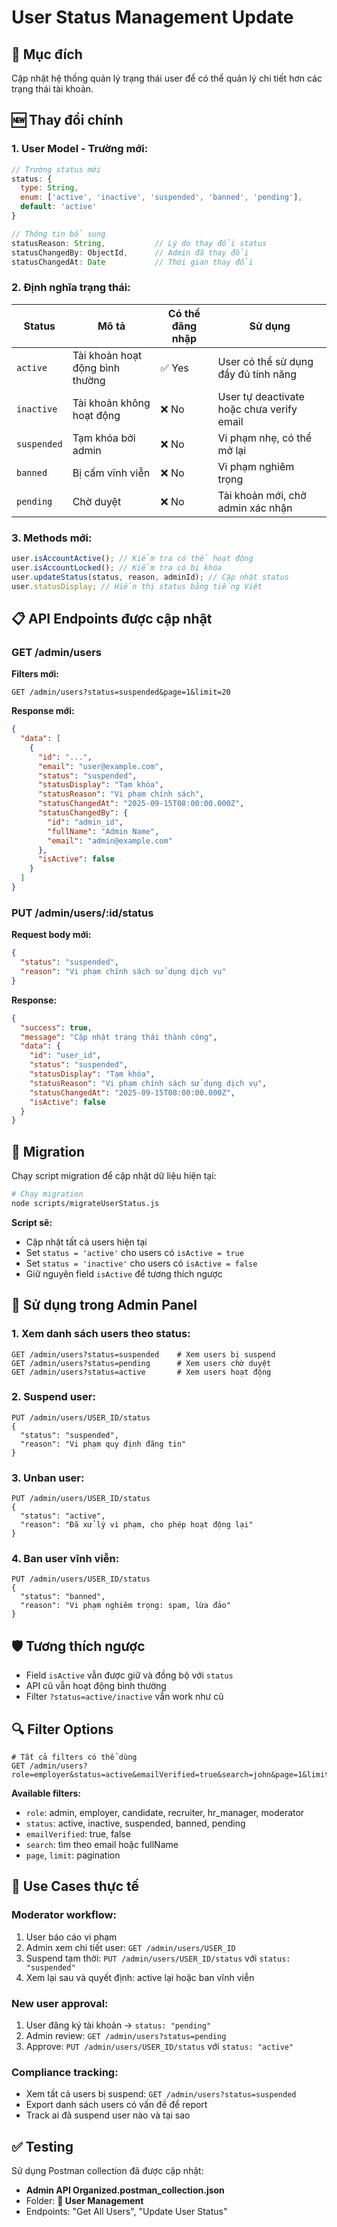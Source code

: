# User Status Management Update

## 🎯 Mục đích

Cập nhật hệ thống quản lý trạng thái user để có thể quản lý chi tiết hơn các trạng thái tài khoản.

## 🆕 Thay đổi chính

### 1. **User Model - Trường mới:**

```javascript
// Trường status mới
status: {
  type: String,
  enum: ['active', 'inactive', 'suspended', 'banned', 'pending'],
  default: 'active'
}

// Thông tin bổ sung
statusReason: String,           // Lý do thay đổi status
statusChangedBy: ObjectId,      // Admin đã thay đổi
statusChangedAt: Date           // Thời gian thay đổi
```

### 2. **Định nghĩa trạng thái:**

| Status      | Mô tả                           | Có thể đăng nhập | Sử dụng                                   |
| ----------- | ------------------------------- | ---------------- | ----------------------------------------- |
| `active`    | Tài khoản hoạt động bình thường | ✅ Yes           | User có thể sử dụng đầy đủ tính năng      |
| `inactive`  | Tài khoản không hoạt động       | ❌ No            | User tự deactivate hoặc chưa verify email |
| `suspended` | Tạm khóa bởi admin              | ❌ No            | Vi phạm nhẹ, có thể mở lại                |
| `banned`    | Bị cấm vĩnh viễn                | ❌ No            | Vi phạm nghiêm trọng                      |
| `pending`   | Chờ duyệt                       | ❌ No            | Tài khoản mới, chờ admin xác nhận         |

### 3. **Methods mới:**

```javascript
user.isAccountActive(); // Kiểm tra có thể hoạt động
user.isAccountLocked(); // Kiểm tra có bị khóa
user.updateStatus(status, reason, adminId); // Cập nhật status
user.statusDisplay; // Hiển thị status bằng tiếng Việt
```

## 📋 API Endpoints được cập nhật

### **GET /admin/users**

**Filters mới:**

```http
GET /admin/users?status=suspended&page=1&limit=20
```

**Response mới:**

```json
{
  "data": [
    {
      "id": "...",
      "email": "user@example.com",
      "status": "suspended",
      "statusDisplay": "Tạm khóa",
      "statusReason": "Vi phạm chính sách",
      "statusChangedAt": "2025-09-15T08:00:00.000Z",
      "statusChangedBy": {
        "id": "admin_id",
        "fullName": "Admin Name",
        "email": "admin@example.com"
      },
      "isActive": false
    }
  ]
}
```

### **PUT /admin/users/:id/status**

**Request body mới:**

```json
{
  "status": "suspended",
  "reason": "Vi phạm chính sách sử dụng dịch vụ"
}
```

**Response:**

```json
{
  "success": true,
  "message": "Cập nhật trạng thái thành công",
  "data": {
    "id": "user_id",
    "status": "suspended",
    "statusDisplay": "Tạm khóa",
    "statusReason": "Vi phạm chính sách sử dụng dịch vụ",
    "statusChangedAt": "2025-09-15T08:00:00.000Z",
    "isActive": false
  }
}
```

## 🔄 Migration

Chạy script migration để cập nhật dữ liệu hiện tại:

```bash
# Chạy migration
node scripts/migrateUserStatus.js
```

**Script sẽ:**

- Cập nhật tất cả users hiện tại
- Set `status = 'active'` cho users có `isActive = true`
- Set `status = 'inactive'` cho users có `isActive = false`
- Giữ nguyên field `isActive` để tương thích ngược

## 📱 Sử dụng trong Admin Panel

### **1. Xem danh sách users theo status:**

```http
GET /admin/users?status=suspended    # Xem users bị suspend
GET /admin/users?status=pending      # Xem users chờ duyệt
GET /admin/users?status=active       # Xem users hoạt động
```

### **2. Suspend user:**

```http
PUT /admin/users/USER_ID/status
{
  "status": "suspended",
  "reason": "Vi phạm quy định đăng tin"
}
```

### **3. Unban user:**

```http
PUT /admin/users/USER_ID/status
{
  "status": "active",
  "reason": "Đã xử lý vi phạm, cho phép hoạt động lại"
}
```

### **4. Ban user vĩnh viễn:**

```http
PUT /admin/users/USER_ID/status
{
  "status": "banned",
  "reason": "Vi phạm nghiêm trọng: spam, lừa đảo"
}
```

## 🛡️ Tương thích ngược

- Field `isActive` vẫn được giữ và đồng bộ với `status`
- API cũ vẫn hoạt động bình thường
- Filter `?status=active/inactive` vẫn work như cũ

## 🔍 Filter Options

```http
# Tất cả filters có thể dùng
GET /admin/users?role=employer&status=active&emailVerified=true&search=john&page=1&limit=20
```

**Available filters:**

- `role`: admin, employer, candidate, recruiter, hr_manager, moderator
- `status`: active, inactive, suspended, banned, pending
- `emailVerified`: true, false
- `search`: tìm theo email hoặc fullName
- `page`, `limit`: pagination

## 🎯 Use Cases thực tế

### **Moderator workflow:**

1. User báo cáo vi phạm
2. Admin xem chi tiết user: `GET /admin/users/USER_ID`
3. Suspend tạm thời: `PUT /admin/users/USER_ID/status` với `status: "suspended"`
4. Xem lại sau và quyết định: active lại hoặc ban vĩnh viễn

### **New user approval:**

1. User đăng ký tài khoản → `status: "pending"`
2. Admin review: `GET /admin/users?status=pending`
3. Approve: `PUT /admin/users/USER_ID/status` với `status: "active"`

### **Compliance tracking:**

- Xem tất cả users bị suspend: `GET /admin/users?status=suspended`
- Export danh sách users có vấn đề để report
- Track ai đã suspend user nào và tại sao

## ✅ Testing

Sử dụng Postman collection đã được cập nhật:

- **Admin API Organized.postman_collection.json**
- Folder: **👥 User Management**
- Endpoints: "Get All Users", "Update User Status"
